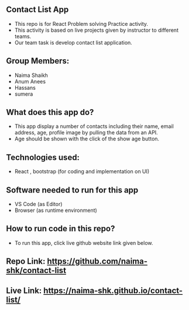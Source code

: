 ## Contact List App
- This repo is for React Problem solving Practice activity.
- This activity is based on  live projects given by instructor to different teams.
- Our team task is  develop contact list application.
## Group Members:
- Naima Shaikh
- Anum Anees
- Hassans
- sumera

## What does this app do?
- This app display a number of contacts including their name, email address, age, profile image by pulling the data from an API.
- Age should be shown with the click of the show age button.

## Technologies used:
- React , bootstrap (for coding and implementation on UI)
## Software needed to run for this app
- VS Code (as Editor)
- Browser (as runtime environment)
## How to run code in this repo?
- To run this app, click live github website link given below.
## Repo Link: https://github.com/naima-shk/contact-list
## Live Link: https://naima-shk.github.io/contact-list/
